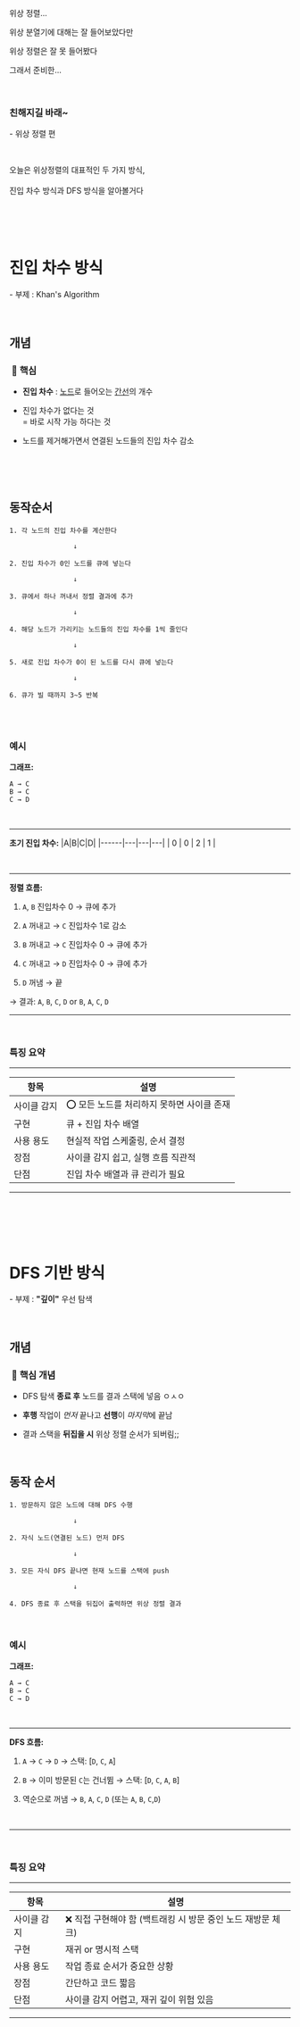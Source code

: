 위상 정렬...

위상 분열기에 대해는 잘 들어보았다만

위상 정렬은 잘 못 들어봤다

그래서 준비한...

<br>

### 친해지길 바래~ <br>
\- 위상 정렬 편

<br>

오늘은 위상정렬의 대표적인 두 가지 방식,
<br><br>
진입 차수 방식과 DFS 방식을 알아볼거다
<br>
<br>
<br>
<br>
<br>

# 진입 차수 방식
\- 부제 : Khan's Algorithm

<br>

## 개념

### &#160;🔷 핵심

- **진입 차수** : [노드](/wiki/reviews/week3_word/graph_ele.md#노드-버택스)로 들어오는 [간선](/wiki/reviews/week3_word/graph_ele.md#엣지)의 개수

- 진입 차수가 없다는 것 <br>
   = 바로 시작 가능 하다는 것

- 노드를 제거해가면서 연결된 노드들의 진입 차수 감소


<br><br><br>

## 동작순서
```
1. 각 노드의 진입 차수를 계산한다

                ↓

2. 진입 차수가 0인 노드를 큐에 넣는다

                ↓

3. 큐에서 하나 꺼내서 정렬 결과에 추가

                ↓       

4. 해당 노드가 가리키는 노드들의 진입 차수를 1씩 줄인다

                ↓

5. 새로 진입 차수가 0이 된 노드를 다시 큐에 넣는다

                ↓

6. 큐가 빌 때까지 3~5 반복
```

<br><br>

### 예시
**그래프:**
```mathmatica
A → C  
B → C  
C → D
```
<br>

___
**초기 진입 차수:**
|A|B|C|D|
|------|---|---|---|
|   0  | 0 | 2 | 1 |

<br>

___
**정렬 흐름:**
1. `A`, `B` 진입차수 0 → 큐에 추가

2. `A` 꺼내고 → `C` 진입차수 1로 감소

3. `B` 꺼내고 → `C` 진입차수 0 → 큐에 추가

4. `C` 꺼내고 → `D` 진입차수 0 → 큐에 추가

5. `D` 꺼냄 → 끝

→ 결과: `A`, `B`, `C`, `D` or `B`, `A`, `C`, `D`

___

<br>

### 특징 요약
___
| 항목     | 설명                         |
| ------ | -------------------------- |
| 사이클 감지 | ⭕ 모든 노드를 처리하지 못하면 사이클 존재 |
| 구현     | 큐 + 진입 차수 배열               |
| 사용 용도  | 현실적 작업 스케줄링, 순서 결정         |
| 장점     | 사이클 감지 쉽고, 실행 흐름 직관적       |
| 단점     | 진입 차수 배열과 큐 관리가 필요         |
___

<br><br><br><br>

# DFS 기반 방식
\- 부제 : **"깊이"** 우선 탐색

<br>

## 개념

### &#160;🔷 핵심 개념

- DFS 탐색 **종료 후** 노드를 결과 스택에 넣음 ㅇㅅㅇ

- **후행** 작업이 *먼저* 끝나고 **선행**이 *마지막*에 끝남

- 결과 스택을 **뒤집을 시** 위상 정렬 순서가 되버림;;

<br>

## 동작 순서
```
1. 방문하지 않은 노드에 대해 DFS 수행

                ↓

2. 자식 노드(연결된 노드) 먼저 DFS

                ↓

3. 모든 자식 DFS 끝나면 현재 노드를 스택에 push

                ↓

4. DFS 종료 후 스택을 뒤집어 출력하면 위상 정렬 결과
```
<br>

### 예시
**그래프:**
```mathmatica
A → C  
B → C  
C → D
```
<br>

___
**DFS 흐름:**
1. `A` → `C` → `D` → 스택: [`D`, `C`, `A`]

2. `B` → 이미 방문된 `C`는 건너뜀 → 스택: [`D`, `C`, `A`, `B`]

3. 역순으로 꺼냄 → `B`, `A`, `C`, `D` (또는 `A`, `B`, `C`,`D`)

<br>

___

<br>

### 특징 요약
___
| 항목     | 설명                                     |
| ------ | -------------------------------------- |
| 사이클 감지 | ❌ 직접 구현해야 함 (백트래킹 시 방문 중인 노드 재방문 체크) |
| 구현     | 재귀 or 명시적 스택                           |
| 사용 용도  | 작업 종료 순서가 중요한 상황                       |
| 장점     | 간단하고 코드 짧음                             |
| 단점     | 사이클 감지 어렵고, 재귀 깊이 위험 있음                |
___

<br><br><br><br>
